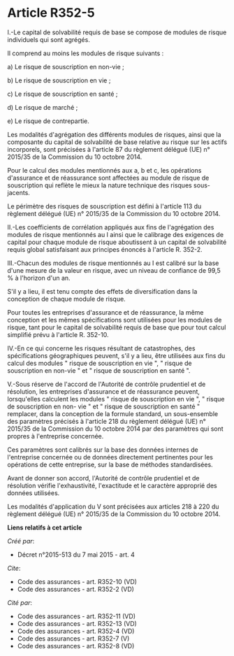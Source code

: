 # Article R352-5

I.-Le capital de solvabilité requis de base se compose de modules de risque individuels qui sont agrégés. 

Il comprend au moins les modules de risque suivants : 

a) Le risque de souscription en non-vie ; 

b) Le risque de souscription en vie ; 

c) Le risque de souscription en santé ; 

d) Le risque de marché ; 

e) Le risque de contrepartie. 

Les modalités d'agrégation des différents modules de risques, ainsi que la composante du capital de solvabilité de base
relative au risque sur les actifs incorporels, sont précisées à l'article 87 du règlement délégué (UE) n° 2015/35 de la
Commission du 10 octobre 2014. 

Pour le calcul des modules mentionnés aux a, b et c, les opérations d'assurance et de réassurance sont affectées au module de
risque de souscription qui reflète le mieux la nature technique des risques sous-jacents. 

Le périmètre des risques de souscription est défini à l'article 113 du règlement délégué (UE) n° 2015/35 de la Commission du
10 octobre 2014. 

II.-Les coefficients de corrélation appliqués aux fins de l'agrégation des modules de risque mentionnés au I ainsi que le
calibrage des exigences de capital pour chaque module de risque aboutissent à un capital de solvabilité requis global
satisfaisant aux principes énoncés à l'article R. 352-2. 

III.-Chacun des modules de risque mentionnés au I est calibré sur la base d'une mesure de la valeur en risque, avec un niveau
de confiance de 99,5 % à l'horizon d'un an. 

S'il y a lieu, il est tenu compte des effets de diversification dans la conception de chaque module de risque. 

Pour toutes les entreprises d'assurance et de réassurance, la même conception et les mêmes spécifications sont utilisées pour
les modules de risque, tant pour le capital de solvabilité requis de base que pour tout calcul simplifié prévu à l'article R.
352-10. 

IV.-En ce qui concerne les risques résultant de catastrophes, des spécifications géographiques peuvent, s'il y a lieu, être
utilisées aux fins du calcul des modules " risque de souscription en vie ", " risque de souscription en non-vie " et " risque
de souscription en santé ". 

V.-Sous réserve de l'accord de l'Autorité de contrôle prudentiel et de résolution, les entreprises d'assurance et de
réassurance peuvent, lorsqu'elles calculent les modules " risque de souscription en vie ", " risque de souscription en non-
vie " et " risque de souscription en santé " remplacer, dans la conception de la formule standard, un sous-ensemble des
paramètres précisés à l'article 218 du règlement délégué (UE) n° 2015/35 de la Commission du 10 octobre 2014 par des
paramètres qui sont propres à l'entreprise concernée. 

Ces paramètres sont calibrés sur la base des données internes de l'entreprise concernée ou de données directement pertinentes
pour les opérations de cette entreprise, sur la base de méthodes standardisées. 

Avant de donner son accord, l'Autorité de contrôle prudentiel et de résolution vérifie l'exhaustivité, l'exactitude et le
caractère approprié des données utilisées. 

Les modalités d'application du V sont précisées aux articles 218 à 220 du règlement délégué (UE) n° 2015/35 de la Commission
du 10 octobre 2014.

**Liens relatifs à cet article**

_Créé par_:

  - Décret n°2015-513 du 7 mai 2015 - art. 4

_Cite_:

  - Code des assurances - art. R352-10 (VD)
  - Code des assurances - art. R352-2 (VD)

_Cité par_:

  - Code des assurances - art. R352-11 (VD)
  - Code des assurances - art. R352-13 (VD)
  - Code des assurances - art. R352-4 (VD)
  - Code des assurances - art. R352-7 (V)
  - Code des assurances - art. R352-8 (VD)
